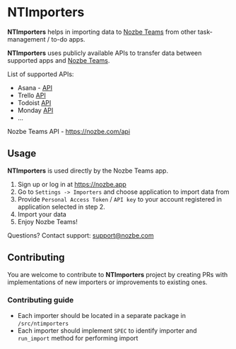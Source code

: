 # NTImporters

**NTImporters** helps in importing data to [Nozbe Teams](https://nozbe.app) from other task-management / to-do apps.

**NTImporters** uses publicly available APIs to transfer data between supported apps and [Nozbe Teams](https://nozbe.app).

List of supported APIs:

- Asana - [API](https://developers.asana.com/docs/asana)
- Trello [API](https://developer.atlassian.com/cloud/trello/rest/api-group-actions/)
- Todoist [API](https://developer.todoist.com/rest/v1/#overview)
- Monday [API](https://developer.todoist.com/rest/v1/#overview)
- ...

Nozbe Teams API - https://nozbe.com/api

## Usage

**NTImporters** is used directly by the Nozbe Teams app.

1. Sign up or log in at https://nozbe.app
2. Go to `Settings -> Importers` and choose application to import data from
3. Provide `Personal Access Token` / `API key` to your account registered in application selected in step 2.
4. Import your data
5. Enjoy Nozbe Teams!

Questions? Contact support: support@nozbe.com

## Contributing

You are welcome to contribute to **NTImporters** project by creating PRs with implementations of new importers or improvements to existing ones.

### Contributing guide

- Each importer should be located in a separate package in `/src/ntimporters`
- Each importer should implement `SPEC` to identify importer and `run_import` method for performing import
